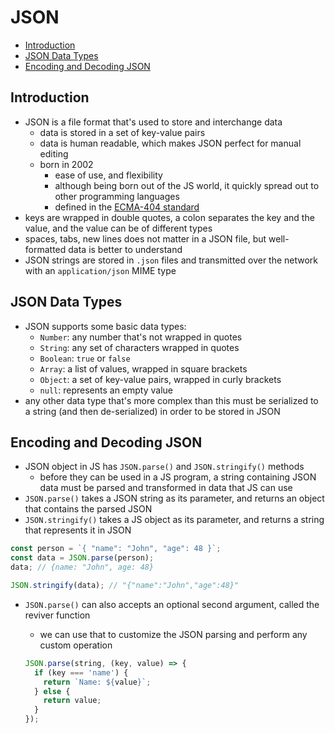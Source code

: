 # JSON

- [Introduction](#introduction)
- [JSON Data Types](#json-data-types)
- [Encoding and Decoding JSON](#encoding-and-decoding-json)


## Introduction

- JSON is a file format that's used to store and interchange data
  - data is stored in a set of key-value pairs
  - data is human readable, which makes JSON perfect for manual editing
  - born in 2002
    - ease of use, and flexibility
    - although being born out of the JS world, it quickly spread out to other programming languages
    - defined in the [ECMA-404 standard](http://www.ecma-international.org/flat/publications/files/ECMA-ST/ECMA-404.pdf)
- keys are wrapped in double quotes, a colon separates the key and the value, and the value can be of different types
- spaces, tabs, new lines does not matter in a JSON file, but well-formatted data is better to understand
- JSON strings are stored in `.json` files and transmitted over the network with an `application/json` MIME type


## JSON Data Types

- JSON supports some basic data types:
  - `Number`: any number that's not wrapped in quotes
  - `String`: any set of characters wrapped in quotes
  - `Boolean`: `true` or `false`
  - `Array`: a list of values, wrapped in square brackets
  - `Object`: a set of key-value pairs, wrapped in curly brackets
  - `null`: represents an empty value
- any other data type that's more complex than this must be serialized to a string (and then de-serialized) in order to be stored in JSON


## Encoding and Decoding JSON

- JSON object in JS has `JSON.parse()` and `JSON.stringify()` methods
  - before they can be used in a JS program, a string containing JSON data must be parsed and transformed in data that JS can use
- `JSON.parse()` takes a JSON string as its parameter, and returns an object that contains the parsed JSON
- `JSON.stringify()` takes a JS object as its parameter, and returns a string that represents it in JSON

```js
const person = `{ "name": "John", "age": 48 }`;
const data = JSON.parse(person);
data; // {name: "John", age: 48}

JSON.stringify(data); // "{"name":"John","age":48}"
```

- `JSON.parse()` can also accepts an optional second argument, called the reviver function
  - we can use that to customize the JSON parsing and perform any custom operation

  ```js
  JSON.parse(string, (key, value) => {
    if (key === 'name') {
      return `Name: ${value}`;
    } else {
      return value;
    }
  });
  ```
